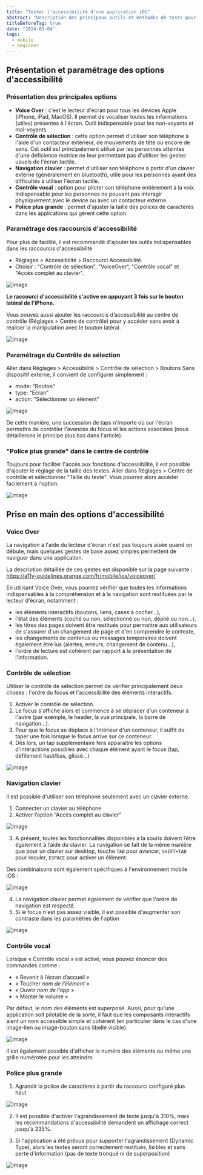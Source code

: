 ```yaml
---
title: "Tester l'accessibilité d'une application iOS"
abstract: "Description des principaux outils et méthodes de tests pour évaluer rapidement l'accessibilité d'une application iOS"
titleBeforeTag: true
date: "2024-03-04"
tags:
  - mobile
  - beginner
---
```


## Présentation et paramétrage des options d'accessibilité

### Présentation des principales options
- **Voice Over** : c'est le lecteur d'écran pour tous les devices Apple (iPhone, iPad, MacOS). Il permet de vocaliser toutes les informations (utiles) présentes à l'écran. Outil indispensable pour les non-voyants et mal-voyants.
- **Contrôle de sélection** : cette option permet d'utiliser son téléphone à l'aide d'un contacteur extérieur, de mouvements de tête ou encore de sons. Cet outil est principalement utilisé par les personnes atteintes d'une déficience motrice ne leur permettant pas d'utiliser les gestes usuels de l'écran tactile.
- **Navigation clavier** : permet d'utiliser son téléphone à partir d'un clavier externe (généralement en bluetooth), utile pour les personnes ayant des difficultés à utiliser l'écran tactile.
- **Contrôle vocal** : option pour piloter son téléphone entièrement à la voix. Indispensable pour les personnes ne pouvant pas interagir physiquement avec le device ou avec un contacteur externe.
- **Police plus grande** : permet d'ajuster la taille des polices de caractères dans les applications qui gèrent cette option.

### Paramétrage des raccourcis d'accessibilité
Pour plus de facilité, il est recommandé d'ajouter les outils indispensables dans les raccourcis d'accessibilité
- Réglages > Accessibilité > Raccourci Accessibilité.
- Choisir : "Contrôle de sélection", "VoiceOver“, "Contrôle vocal" et "Accès complet au clavier".
  
![image](https://github.com/Orange-OpenSource/a11y-guidelines/assets/105045667/74baf176-593e-499e-a0a8-8f1267216b3d)

**Le raccourci d'accessibilité s'active en appuyant 3 fois sur le bouton latéral de l'iPhone.**

Vous pouvez aussi ajouter les raccourcis d’accessibilité au centre de contrôle (Réglages > Centre de contrôle) pour y accéder sans avoir à réaliser la manipulation avec le bouton latéral.

![image](https://github.com/Orange-OpenSource/a11y-guidelines/assets/105045667/423eeffd-e3db-40c4-94ff-041da2ebe565)

### Paramétrage du Contrôle de sélection
Aller dans Réglages > Accessibilité	> Contrôle de sélection > Boutons
Sans dispositif externe, il convient de configurer simplement :
- mode: “Bouton”
- type: “Ecran” 
- action: “Sélectionner un élément”
 
![image](https://github.com/Orange-OpenSource/a11y-guidelines/assets/105045667/0e85631b-a638-4b6e-af34-a3abed2e439a)

De cette manière, une succession de taps n'importe où sur l'écran permettra de contrôler l'avancée du focus et les actions associées (nous détaillerons le principe plus bas dans l'article).

### "Police plus grande" dans le centre de contrôle
Toujours pour faciliter l'accès aux fonctions d'accessibilité, il est possible d'ajouter le réglage de la taille des textes.
Aller dans Réglages > Centre de contrôle et sélectionner "Taille du texte".
Vous pourrez alors accéder facilement à l'option.

![image](https://github.com/Orange-OpenSource/a11y-guidelines/assets/105045667/20e7a11e-d3f8-481d-a021-ec4f7ab4632a)

## Prise en main des options d'accessibilité

### Voice Over
La navigation à l'aide du lecteur d'écran n'est pas toujours aisée quand on débute, mais quelques gestes de base assez simples permettent de naviguer dans une application.

La description détaillée de ces gestes est disponible sur la page suivante : https://a11y-guidelines.orange.com/fr/mobile/ios/voiceover/

En utilisant Voice Over, vous pourrez vérifier que toutes les informations indispensables à la compréhension et à la navigation sont restituées par le lecteur d'écran, notamment :
- les éléments interactifs (boutons, liens, cases à cocher...),
- l'état des éléments (coché ou non, sélectionné ou non, déplié ou non...),
- les titres des pages doivent être restitués pour permettre aux utilisateurs de s'assurer d'un changement de page et d'en comprendre le contexte,
- les changements de contenus ou messages temporaires doivent également être lus (alertes, erreurs, changement de contenu...),
- l'ordre de lecture est cohérent par rapport à la présentation de l'information.
 
### Contrôle de sélection
Utiliser le contrôle de sélection permet de vérifier principalement deux choses : l'ordre du focus et l'accessibilité des éléments interactifs.
1. Activer le contrôle de sélection. 
2. Le focus s'affiche alors et commence à se déplacer d'un conteneur à l'autre (par exemple, le header, la vue principale, la barre de navigation...).
3. Pour que le focus se déplace à l'intérieur d'un conteneur, il suffit de taper une fois lorsque le focus arrive sur ce conteneur.
4. Dès lors, un tap supplémentaire fera apparaître les options d'intéractions possibles avec chaque élément ayant le focus (tap, défilement haut/bas, glissé...)

![image](https://github.com/Orange-OpenSource/a11y-guidelines/assets/105045667/6fde5e3b-5084-4199-8e09-0925d3a763cf)

### Navigation clavier
Il est possible d'utiliser son téléphone seulement avec un clavier externe.
1. Connecter un clavier au téléphone
2. Activer l’option “Accès complet au clavier”

![image](https://github.com/Orange-OpenSource/a11y-guidelines/assets/105045667/dd8e2a5a-607c-4f77-921c-be43dfdf5e2e)

3. A présent, toutes les fonctionnalités disponibles à la souris doivent l’être également à l’aide du clavier.
La navigation se fait de la même manière que pour un clavier sur desktop, touche ```TAB``` pour avancer, ```SHIFT+TAB``` pour reculer, ```ESPACE``` pour activer un élément.

Des combinaisons sont également spécifiques à l'environnement mobile iOS :

![image](https://github.com/Orange-OpenSource/a11y-guidelines/assets/105045667/f3e1bb95-27dc-47ce-9b16-fa89a91079e8)

4. La navigation clavier permet également de vérifier que l'ordre de navigation est respecté.
5. Si le focus n'est pas assez visible, il est possible d'augmenter son contraste dans les paramètres de l'option

![image](https://github.com/Orange-OpenSource/a11y-guidelines/assets/105045667/d1e966c5-bc5b-447f-a8db-b0fea6140fec)

### Contrôle vocal
Lorsque « Contrôle vocal » est activé, vous pouvez énoncer des commandes comme :
- « Revenir à l’écran d’accueil »
- « Toucher *nom de l’élément* »
- « Ouvrir *nom de l’app* »
- « Monter le volume »

Par défaut, le nom des éléments est superposé. Aussi, pour qu'une application soit pilotable de la sorte, il faut que les composants interactifs aient un nom accessible simple et cohérent (en particulier dans le cas d'une image-lien ou image-bouton sans libellé visible).

![image](https://github.com/Orange-OpenSource/a11y-guidelines/assets/105045667/ec76969b-d442-484e-8a80-c36376dcdc92)

Il est également possible d'afficher le numéro des éléments ou même une grille numérotée pour les atteindre.

### Police plus grande
1. Agrandir la police de caractères à partir du raccourci configuré plus haut

![image](https://github.com/Orange-OpenSource/a11y-guidelines/assets/105045667/20e7a11e-d3f8-481d-a021-ec4f7ab4632a)

2. Il est possible d'activer l'agrandissement de texte jusqu'à 310%, mais les recommandations d'accessibilité demandent un affichage correct jusqu'à 235%.

3. Si l'application a été prévue pour supporter l'agrandissement (Dynamic Type), alors les textes seront correctement restitués, lisibles et sans perte d'information (pas de texte tronqué ni de superposition)

![image](https://github.com/Orange-OpenSource/a11y-guidelines/assets/105045667/f3bd6e96-b44b-44a8-b2f2-cd5136c82993)

